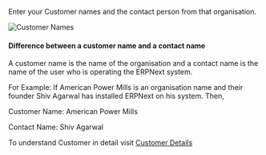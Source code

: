 Enter your Customer names and the contact person from that organisation.


![Customer Names](/assets/frappe_io/images/erpnext/wizard-step-6.png)



#### Difference between a customer name and a contact name

A customer name is the name of the organisation and a contact name is the name of the user who is operating the ERPNext system.

For Example: If American Power Mills is an organisation name and their founder Shiv Agarwal has installed ERPNext on his system. Then,

Customer Name: American Power Mills

Contact Name:  Shiv Agarwal

To understand Customer in detail visit [Customer Details](/apps/erpnext/user-guide/selling/customer-master)

